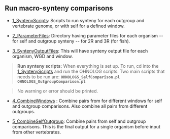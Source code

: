 ## Run macro-synteny comparisons

* [1_SyntenyScripts](1_SyntenyScripts): Scripts to run synteny for each outgroup and vertebrate genome, or with self for a defined window. 

* [2_ParameterFiles](2_ParameterFiles): Directory having parameter files for each organism -- for self and outgroup synteny -- for 2R and 3R (for fish).
    
* [3_SyntenyOutputFiles](3_SyntenyOutputFiles): This will have synteny output file for each organism, WGD and window.  
  
> **Run synteny scripts:**  When everything is set up. To run, cd into the [1_SyntenyScripts](1_SyntenyScripts) and run the OHNOLOG scripts. Two main scripts that needs to be run are:
  **`OHNOLOGS_SelfComparison.pl`**   
  **`OHNOLOGS_OutgroupComparison.pl`**   
  
> No warning or error should be printed.  

* [4_CombineWindows](4_CombineWindows) : Combine pairs from for different windows for self and outgroup comparisons. Also combine all pairs from different outgroups.

* [5_CombineSelfOutgroup](5_CombineSelfOutgroup): Combine pairs from self and outgroup comparisons. This is the final output for a single organism before input from other vertebrates.


